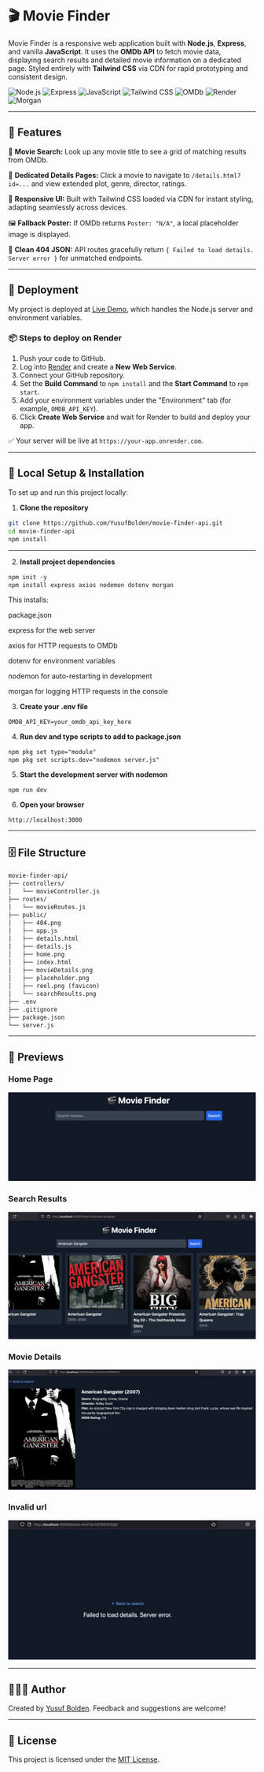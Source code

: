 # 🎬 Movie Finder

Movie Finder is a responsive web application built with **Node.js**, **Express**, and vanilla **JavaScript**. It uses the **OMDb API** to fetch movie data, displaying search results and detailed movie information on a dedicated page. Styled entirely with **Tailwind CSS** via CDN for rapid prototyping and consistent design.

![Node.js](https://img.shields.io/badge/Node.js-43853D?style=for-the-badge&logo=node-dot-js&logoColor=white)
![Express](https://img.shields.io/badge/Express-000000?style=for-the-badge&logo=express&logoColor=white)
![JavaScript](https://img.shields.io/badge/JavaScript-F7DF1E?style=for-the-badge&logo=javascript&logoColor=black)
![Tailwind CSS](https://img.shields.io/badge/Tailwind-38B2AC?style=for-the-badge&logo=tailwind-css&logoColor=white)
![OMDb](https://img.shields.io/badge/OMDb-FF9E0F?style=for-the-badge)
![Render](https://img.shields.io/badge/Render-46E3B7?style=for-the-badge&logo=render&logoColor=black)
![Morgan](https://img.shields.io/badge/Morgan-003366?style=for-the-badge)

---

## 🚀 Features

🎥 **Movie Search:** Look up any movie title to see a grid of matching results from OMDb.

📝 **Dedicated Details Pages:** Click a movie to navigate to `/details.html?id=...` and view extended plot, genre, director, ratings.

🎨 **Responsive UI:** Built with Tailwind CSS loaded via CDN for instant styling, adapting seamlessly across devices.

🖼 **Fallback Poster:** If OMDb returns `Poster: "N/A"`, a local placeholder image is displayed.

🚨 **Clean 404 JSON:** API routes gracefully return `{ Failed to load details. Server error }` for unmatched endpoints.

---

## 🚀 Deployment

My project is deployed at [Live Demo](https://movie-finder-api-al5o.onrender.com), which handles the Node.js server and environment variables.

### 📦 Steps to deploy on Render
1. Push your code to GitHub.
2. Log into [Render](https://dashboard.render.com) and create a **New Web Service**.
3. Connect your GitHub repository.
4. Set the **Build Command** to `npm install` and the **Start Command** to `npm start`.
5. Add your environment variables under the "Environment" tab (for example, `OMDB_API_KEY`).
6. Click **Create Web Service** and wait for Render to build and deploy your app.

✅ Your server will be live at `https://your-app.onrender.com`.


---

## 🚀 Local Setup & Installation

To set up and run this project locally:

1. **Clone the repository**

```bash
git clone https://github.com/YusufBolden/movie-finder-api.git
cd movie-finder-api
npm install
```
---

2. **Install project dependencies**

```
npm init -y
npm install express axios nodemon dotenv morgan
```
This installs:

package.json

express for the web server

axios for HTTP requests to OMDb

dotenv for environment variables

nodemon for auto-restarting in development

morgan for logging HTTP requests in the console

3. **Create your .env file**

```
OMDB_API_KEY=your_omdb_api_key_here

```

4. **Run dev and type scripts to add to package.json**

```
npm pkg set type="module"
npm pkg set scripts.dev="nodemon server.js"
```

5. **Start the development server with nodemon**

```
npm run dev
```

6. **Open your browser**

```
http://localhost:3000
```
---

## 🗄️ File Structure
```
movie-finder-api/
├── controllers/
│   └── movieController.js
├── routes/
│   └── movieRoutes.js
├── public/
│   ├── 404.png
│   ├── app.js
│   ├── details.html
│   ├── details.js
│   ├── home.png
│   ├── index.html
│   ├── movieDetails.png
│   ├── placeholder.png
│   ├── reel.png (favicon)
│   └── searchResults.png
├── .env
├── .gitignore
├── package.json
└── server.js

```
---

## 📸 Previews

### Home Page 
![Home Page](public/home.png)

### Search Results
![Search Results](public/searchResults.png)

### Movie Details
![Movie Details](public/movieDetails.png)

### Invalid url
![Network Error](public/404.png)

---

## 🧑🏿‍💻 Author

Created by [Yusuf Bolden](https://github.com/YusufBolden). Feedback and suggestions are welcome!

---

## 📄 License

This project is licensed under the [MIT License](https://opensource.org/licenses/MIT).
